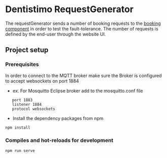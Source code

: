 # Dentistimo RequestGenerator
The requestGenerator sends a number of booking requests to the [booking component](https://git.chalmers.se/courses/dit355/2020/group-2/booking) in order to test the fault-tolerance. The number of requests is defined by the end-user through the website UI.

## Project setup

### Prerequisites
In order to connect to the MQTT broker make sure the Broker is configured to accept websockets on port 1884
- ex. For Mosquitto Eclipse broker add to the mosquitto.conf file 

```
   port 1883
   listener 1884
   protocol websockets
``` 
- Install the dependency packages from npm
``` 
npm install
```

### Compiles and hot-reloads for development
```
npm run serve
```

